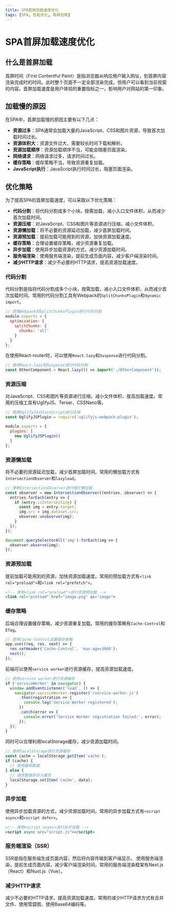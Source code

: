 ```yaml
---
title: SPA首屏加载速度优化
tags: [SPA, 性能优化, 首屏加载]
---
```


# SPA首屏加载速度优化

## 什么是首屏加载

首屏时间（First Contentful Paint）是指浏览器从响应用户输入网址，到首屏内容渲染完成时的时间。此时整个页面不一定全部渲染完成，但用户可以看到当前视窗的内容。首屏加载速度是用户体验的重要指标之一，影响用户对网站的第一印象。

## 加载慢的原因
在SPA中，首屏加载慢的原因主要有以下几点：
- **资源过多**：SPA通常会加载大量的JavaScript、CSS和图片资源，导致首次加载时间过长。
- **资源体积大**：资源文件过大，需要较长时间下载和解析。
- **资源加载顺序**：资源加载顺序不当，可能会阻塞页面渲染。
- **网络请求**：网络请求过多，请求时间过长。
- **缓存策略**：缓存策略不当，导致资源重复加载。
- **JavaScript执行**：JavaScript执行时间过长，阻塞页面渲染。

## 优化策略
为了提高SPA的首屏加载速度，可以采取以下优化策略：
- **代码分割**：将代码分割成多个小块，按需加载，减小入口文件体积，从而减少首次加载时间。
- **资源压缩**：对JavaScript、CSS和图片等资源进行压缩，减小文件体积。
- **资源懒加载**：将不必要的资源延迟加载，减少首屏加载时间。
- **资源预加载**：提前加载可能用到的资源，加快资源加载速度。
- **缓存策略**：合理设置缓存策略，减少资源重复加载。
- **异步加载**：使用异步加载资源的方式，减少资源加载时间。
- **服务端渲染**：使用服务端渲染，提前生成页面内容，减少客户端渲染时间。
- **减少HTTP请求**：减少不必要的HTTP请求，提高资源加载速度。

### 代码分割
代码分割是指将代码分割成多个小块，按需加载，减小入口文件体积，从而减少首次加载时间。常用的代码分割工具有Webpack的`SplitChunksPlugin`和`dynamic import`。

```javascript showLineNumbers
// 使用Webpack的SplitChunksPlugin进行代码分割
module.exports = {
  optimization: {
    splitChunks: {
      chunks: 'all'
    }
  }
};
```
在使用React-router时，可以使用`React.lazy`和`Suspense`进行代码分割。

```javascript showLineNumbers
// 使用React.lazy和Suspense进行代码分割
const OtherComponent = React.lazy(() => import('./OtherComponent'));
```

### 资源压缩
对JavaScript、CSS和图片等资源进行压缩，减小文件体积，提高加载速度。常用的压缩工具有UglifyJS、Terser、CSSNano等。

```javascript showLineNumbers
// 使用UglifyJS对JavaScript进行压缩
const UglifyJSPlugin = require('uglifyjs-webpack-plugin');

module.exports = {
  plugins: [
    new UglifyJSPlugin()
  ]
};
```

### 资源懒加载
将不必要的资源延迟加载，减少首屏加载时间。常用的懒加载方式有`IntersectionObserver`和`lazyload`。

```javascript showLineNumbers
// 使用IntersectionObserver进行图片懒加载
const observer = new IntersectionObserver((entries, observer) => {
  entries.forEach(entry => {
    if (entry.isIntersecting) {
      const img = entry.target;
      img.src = img.dataset.src;
      observer.unobserve(img);
    }
  });
});

document.querySelectorAll('img').forEach(img => {
  observer.observe(img);
});
```

### 资源预加载
提前加载可能用到的资源，加快资源加载速度。常用的预加载方式有`<link rel="preload">`和`<link rel="prefetch">`。

```html
<!-- 使用<link rel="preload">进行资源预加载 -->
<link rel="preload" href="image.png" as="image">
```

### 缓存策略
后端合理设置缓存策略，减少资源重复加载。常用的缓存策略有`Cache-Control`和`ETag`。
```javascript showLineNumbers
// 使用Cache-Control设置缓存策略
app.use((req, res, next) => {
  res.setHeader('Cache-Control', 'max-age=3600');
  next();
});
```
前端可以使用`service worker`进行资源缓存，提高资源加载速度。
```javascript showLineNumbers
// 使用service worker进行资源缓存
if ('serviceWorker' in navigator) {
  window.addEventListener('load', () => {
    navigator.serviceWorker.register('/service-worker.js')
      .then(registration => {
        console.log('Service Worker registered');
      })
      .catch(error => {
        console.error('Service Worker registration failed:', error);
      });
  });
}
```
同时可以合理利用localStorage缓存，减少资源加载时间。
```javascript showLineNumbers
// 使用localStorage进行资源缓存
const cache = localStorage.getItem('cache');
if (cache) {
  // 使用缓存数据
} else {
  // 请求数据并存入缓存
  localStorage.setItem('cache', data);
}
```

### 异步加载
使用异步加载资源的方式，减少资源加载时间。常用的异步加载方式有`<script async>`和`<script defer>`。

```html showLineNumbers
<!-- 使用<script async>进行异步加载 -->
<script async src="script.js"></script>
```

### 服务端渲染（SSR）
SSR是指在服务端生成页面内容，然后将内容传输到客户端显示。 使用服务端渲染，提前生成页面内容，减少客户端渲染时间。常用的服务端渲染框架有Next.js（React）和Nuxt.js（Vue）。

### 减少HTTP请求
减少不必要的HTTP请求，提高资源加载速度。常用的减少HTTP请求方式有合并文件、使用雪碧图、使用Base64编码等。
